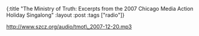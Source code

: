 {:title "The Ministry of Truth: Excerpts from the 2007 Chicago Media Action Holiday Singalong"
:layout :post
:tags  ["radio"]}

<http://www.szcz.org/audio/tmot\_2007-12-20.mp3>


